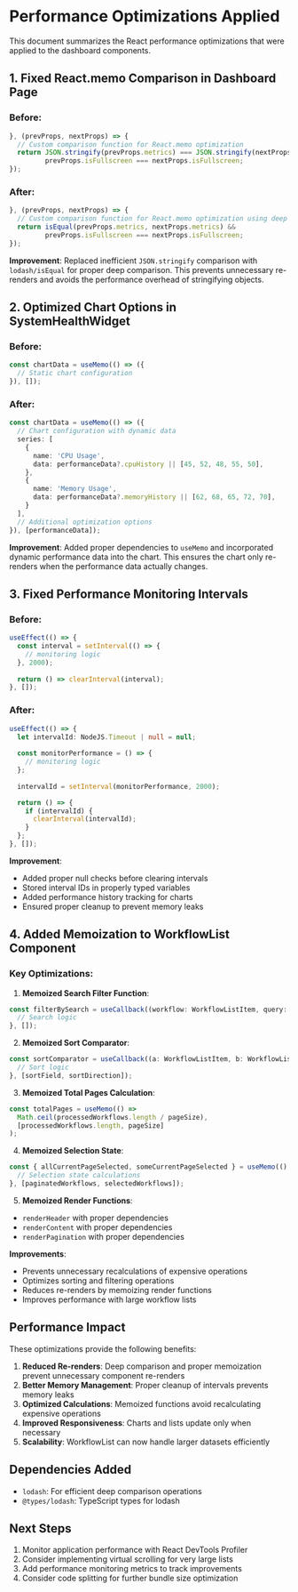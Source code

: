 # Performance Optimizations Applied

This document summarizes the React performance optimizations that were applied to the dashboard components.

## 1. Fixed React.memo Comparison in Dashboard Page

### Before:
```typescript
}, (prevProps, nextProps) => {
  // Custom comparison function for React.memo optimization
  return JSON.stringify(prevProps.metrics) === JSON.stringify(nextProps.metrics) &&
         prevProps.isFullscreen === nextProps.isFullscreen;
});
```

### After:
```typescript
}, (prevProps, nextProps) => {
  // Custom comparison function for React.memo optimization using deep comparison
  return isEqual(prevProps.metrics, nextProps.metrics) &&
         prevProps.isFullscreen === nextProps.isFullscreen;
});
```

**Improvement**: Replaced inefficient `JSON.stringify` comparison with `lodash/isEqual` for proper deep comparison. This prevents unnecessary re-renders and avoids the performance overhead of stringifying objects.

## 2. Optimized Chart Options in SystemHealthWidget

### Before:
```typescript
const chartData = useMemo(() => ({
  // Static chart configuration
}), []);
```

### After:
```typescript
const chartData = useMemo(() => ({
  // Chart configuration with dynamic data
  series: [
    {
      name: 'CPU Usage',
      data: performanceData?.cpuHistory || [45, 52, 48, 55, 50],
    },
    {
      name: 'Memory Usage',
      data: performanceData?.memoryHistory || [62, 68, 65, 72, 70],
    }
  ],
  // Additional optimization options
}), [performanceData]);
```

**Improvement**: Added proper dependencies to `useMemo` and incorporated dynamic performance data into the chart. This ensures the chart only re-renders when the performance data actually changes.

## 3. Fixed Performance Monitoring Intervals

### Before:
```typescript
useEffect(() => {
  const interval = setInterval(() => {
    // monitoring logic
  }, 2000);
  
  return () => clearInterval(interval);
}, []);
```

### After:
```typescript
useEffect(() => {
  let intervalId: NodeJS.Timeout | null = null;
  
  const monitorPerformance = () => {
    // monitoring logic
  };
  
  intervalId = setInterval(monitorPerformance, 2000);

  return () => {
    if (intervalId) {
      clearInterval(intervalId);
    }
  };
}, []);
```

**Improvement**: 
- Added proper null checks before clearing intervals
- Stored interval IDs in properly typed variables
- Added performance history tracking for charts
- Ensured proper cleanup to prevent memory leaks

## 4. Added Memoization to WorkflowList Component

### Key Optimizations:

1. **Memoized Search Filter Function**:
```typescript
const filterBySearch = useCallback((workflow: WorkflowListItem, query: string) => {
  // Search logic
}, []);
```

2. **Memoized Sort Comparator**:
```typescript
const sortComparator = useCallback((a: WorkflowListItem, b: WorkflowListItem) => {
  // Sort logic
}, [sortField, sortDirection]);
```

3. **Memoized Total Pages Calculation**:
```typescript
const totalPages = useMemo(() => 
  Math.ceil(processedWorkflows.length / pageSize),
  [processedWorkflows.length, pageSize]
);
```

4. **Memoized Selection State**:
```typescript
const { allCurrentPageSelected, someCurrentPageSelected } = useMemo(() => {
  // Selection state calculations
}, [paginatedWorkflows, selectedWorkflows]);
```

5. **Memoized Render Functions**:
- `renderHeader` with proper dependencies
- `renderContent` with proper dependencies  
- `renderPagination` with proper dependencies

**Improvements**:
- Prevents unnecessary recalculations of expensive operations
- Optimizes sorting and filtering operations
- Reduces re-renders by memoizing render functions
- Improves performance with large workflow lists

## Performance Impact

These optimizations provide the following benefits:

1. **Reduced Re-renders**: Deep comparison and proper memoization prevent unnecessary component re-renders
2. **Better Memory Management**: Proper cleanup of intervals prevents memory leaks
3. **Optimized Calculations**: Memoized functions avoid recalculating expensive operations
4. **Improved Responsiveness**: Charts and lists update only when necessary
5. **Scalability**: WorkflowList can now handle larger datasets efficiently

## Dependencies Added

- `lodash`: For efficient deep comparison operations
- `@types/lodash`: TypeScript types for lodash

## Next Steps

1. Monitor application performance with React DevTools Profiler
2. Consider implementing virtual scrolling for very large lists
3. Add performance monitoring metrics to track improvements
4. Consider code splitting for further bundle size optimization